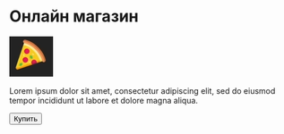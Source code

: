 <!doctype html>
<html lang="ru">
<head>
	<meta charset="UTF-8">
	<meta name="viewport"
	      content="width=device-width, user-scalable=no, initial-scale=1.0, maximum-scale=1.0, minimum-scale=1.0">
	<meta http-equiv="X-UA-Compatible" content="ie=edge">
	<title>Shop</title>
</head>
<body>
	<div id="main">
		<h1>Онлайн магазин</h1>
		<img src="https://github.com/dmitrip4/test/blob/main/p1.png">
		<p>Lorem ipsum dolor sit amet, consectetur adipiscing elit, sed do eiusmod tempor incididunt ut labore et dolore magna aliqua.</p>
		<button id="buy">Купить</button>
	</div>
</body>
</html>
